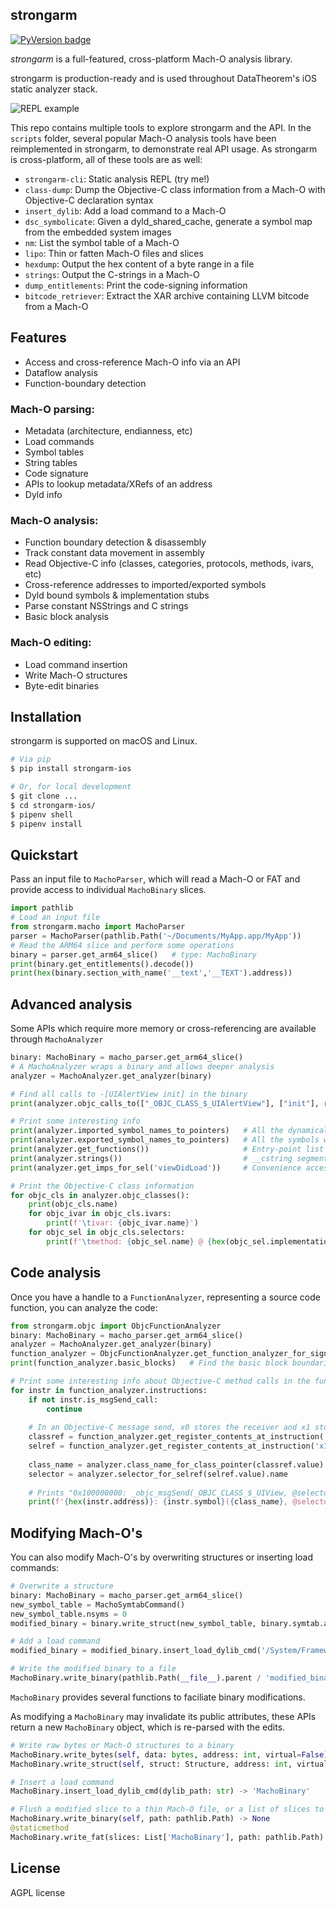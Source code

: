 strongarm
-----------------

[![PyVersion badge](https://img.shields.io/badge/py-3.7%20%7C%203.8%20%7C%203.9-brightgreen.svg)](https://shields.io/)

*strongarm* is a full-featured, cross-platform Mach-O analysis library.

strongarm is production-ready and is used throughout DataTheorem's iOS static analyzer stack.

![REPL example](repl_example.png)

This repo contains multiple tools to explore strongarm and the API. In the `scripts` folder,
several popular Mach-O analysis tools have been reimplemented in strongarm, to demonstrate real API usage. As strongarm is cross-platform, 
all of these tools are as well:

- `strongarm-cli`: Static analysis REPL (try me!)
- `class-dump`: Dump the Objective-C class information from a Mach-O with Objective-C declaration syntax
- `insert_dylib`: Add a load command to a Mach-O
- `dsc_symbolicate`: Given a dyld_shared_cache, generate a symbol map from the embedded system images
- `nm`: List the symbol table of a Mach-O
- `lipo`: Thin or fatten Mach-O files and slices
- `hexdump`: Output the hex content of a byte range in a file
- `strings`: Output the C-strings in a Mach-O
- `dump_entitlements`: Print the code-signing information
- `bitcode_retriever`: Extract the XAR archive containing LLVM bitcode from a Mach-O


Features
-----------

- Access and cross-reference Mach-O info via an API
- Dataflow analysis
- Function-boundary detection

### Mach-O parsing:

- Metadata (architecture, endianness, etc)
- Load commands
- Symbol tables
- String tables
- Code signature
- APIs to lookup metadata/XRefs of an address
- Dyld info

### Mach-O analysis:

- Function boundary detection & disassembly
- Track constant data movement in assembly
- Read Objective-C info (classes, categories, protocols, methods, ivars, etc)
- Cross-reference addresses to imported/exported symbols
- Dyld bound symbols & implementation stubs
- Parse constant NSStrings and C strings
- Basic block analysis

### Mach-O editing:

- Load command insertion
- Write Mach-O structures
- Byte-edit binaries

Installation
-----------

strongarm is supported on macOS and Linux.

```bash
# Via pip
$ pip install strongarm-ios

# Or, for local development
$ git clone ...
$ cd strongarm-ios/
$ pipenv shell
$ pipenv install
```

Quickstart
-----------

Pass an input file to `MachoParser`, which will read a Mach-O or FAT and provide access to individual `MachoBinary` slices.

```python
import pathlib
# Load an input file
from strongarm.macho import MachoParser
parser = MachoParser(pathlib.Path('~/Documents/MyApp.app/MyApp'))
# Read the ARM64 slice and perform some operations
binary = parser.get_arm64_slice()   # type: MachoBinary
print(binary.get_entitlements().decode())
print(hex(binary.section_with_name('__text','__TEXT').address))
```

Advanced analysis
-----------------

Some APIs which require more memory or cross-referencing are available through `MachoAnalyzer`

```python
binary: MachoBinary = macho_parser.get_arm64_slice()
# A MachoAnalyzer wraps a binary and allows deeper analysis
analyzer = MachoAnalyzer.get_analyzer(binary)

# Find all calls to -[UIAlertView init] in the binary
print(analyzer.objc_calls_to(["_OBJC_CLASS_$_UIAlertView"], ["init"], requires_class_and_sel_found=False))

# Print some interesting info
print(analyzer.imported_symbol_names_to_pointers)   # All the dynamically linked symbols which will be bound at runtime
print(analyzer.exported_symbol_names_to_pointers)   # All the symbols which this binary defines and exports
print(analyzer.get_functions())                     # Entry-point list of the binary. Each of these can be wrapped in an ObjcFunctionAnalyzer
print(analyzer.strings())                           # __cstring segment
print(analyzer.get_imps_for_sel('viewDidLoad'))     # Convenience accessor for an ObjcFunctionAnalyzer

# Print the Objective-C class information
for objc_cls in analyzer.objc_classes():
    print(objc_cls.name)
    for objc_ivar in objc_cls.ivars:
        print(f'\tivar: {objc_ivar.name}')
    for objc_sel in objc_cls.selectors:
        print(f'\tmethod: {objc_sel.name} @ {hex(objc_sel.implementation)}')
```

Code analysis
--------------

Once you have a handle to a `FunctionAnalyzer`, representing a source code function, you can analyze the code:

```python
from strongarm.objc import ObjcFunctionAnalyzer
binary: MachoBinary = macho_parser.get_arm64_slice()
analyzer = MachoAnalyzer.get_analyzer(binary)
function_analyzer = ObjcFunctionAnalyzer.get_function_analyzer_for_signature(binary, 'ViewController', 'viewDidLoad')
print(function_analyzer.basic_blocks)   # Find the basic block boundaries

# Print some interesting info about Objective-C method calls in the function
for instr in function_analyzer.instructions:
    if not instr.is_msgSend_call:
        continue
    
    # In an Objective-C message send, x0 stores the receiver and x1 stores the selector being messaged.
    classref = function_analyzer.get_register_contents_at_instruction('x0', instr)
    selref = function_analyzer.get_register_contents_at_instruction('x1', instr)
    
    class_name = analyzer.class_name_for_class_pointer(classref.value)
    selector = analyzer.selector_for_selref(selref.value).name
   
    # Prints "0x100000000: _objc_msgSend(_OBJC_CLASS_$_UIView, @selector(alloc));"
    print(f'{hex(instr.address)}: {instr.symbol}({class_name}, @selector({selector}));')
```

Modifying Mach-O's
--------------

You can also modify Mach-O's by overwriting structures or inserting load commands:
```python
# Overwrite a structure
binary: MachoBinary = macho_parser.get_arm64_slice()
new_symbol_table = MachoSymtabCommand()
new_symbol_table.nsyms = 0
modified_binary = binary.write_struct(new_symbol_table, binary.symtab.address, virtual=True)

# Add a load command
modified_binary = modified_binary.insert_load_dylib_cmd('/System/Frameworks/UIKit.framework/UIKit')

# Write the modified binary to a file
MachoBinary.write_binary(pathlib.Path(__file__).parent / 'modified_binary')
```

`MachoBinary` provides several functions to faciliate binary modifications.

As modifying a `MachoBinary` may invalidate its public attributes, these APIs return a new `MachoBinary` object,
which is re-parsed with the edits.

```python
# Write raw bytes or Mach-O structures to a binary
MachoBinary.write_bytes(self, data: bytes, address: int, virtual=False) -> 'MachoBinary'
MachoBinary.write_struct(self, struct: Structure, address: int, virtual=False) -> 'MachoBinary'

# Insert a load command
MachoBinary.insert_load_dylib_cmd(dylib_path: str) -> 'MachoBinary'

# Flush a modified slice to a thin Mach-O file, or a list of slices to a FAT Mach-O file:
MachoBinary.write_binary(self, path: pathlib.Path) -> None
@staticmethod
MachoBinary.write_fat(slices: List['MachoBinary'], path: pathlib.Path) -> None
```

License
------------

AGPL license
